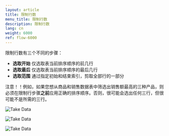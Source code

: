 ```yaml
---
layout: article
title: 限制行数
menu_title: 限制行数
description: 限制行数
lang: cn
weight: 6000
ref: flow-6000
---
```

限制行数有三个不同的步骤：

* **选取开始** 仅选取表当前排序顺序的前几行
* **选取最后** 仅选取表当前排序顺序的最后几行
* **选取范围** 通过指定初始和结束索引，剪取全部行的一部分

注意！！例如，如果您想从商品和销售数据表中筛选出销售额最高的三种产品，则必须在限制行步骤**之前**应用正确的排序顺序。否则，很可能会选出任何三行，但很可能不是所需的三行。

![Take Data](/assets/images/dataflows/dataflows-take01.png)

![Take Data](/assets/images/dataflows/dataflows-take02.png)

![Take Data](/assets/images/dataflows/dataflows-take03.png)
